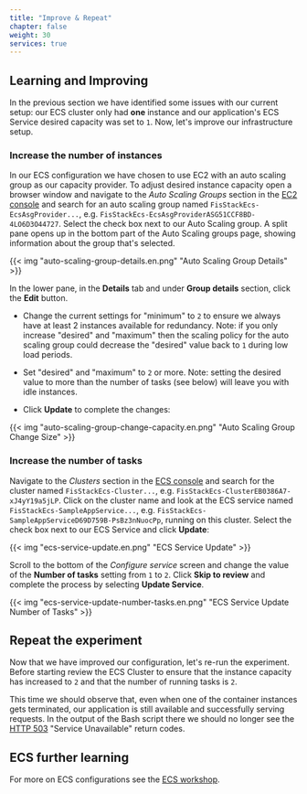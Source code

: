 ```yaml
---
title: "Improve & Repeat"
chapter: false
weight: 30
services: true
---
```


## Learning and Improving

In the previous section we have identified some issues with our current setup: our ECS cluster only had **one** instance and our application's ECS Service desired capacity was set to `1`. Now, let's improve our infrastructure setup. 

### Increase the number of instances 

In our ECS configuration we have chosen to use EC2 with an auto scaling group as our capacity provider. To adjust desired instance capacity open a browser window and navigate to the *Auto Scaling Groups* section in the [EC2 console](https://console.aws.amazon.com/ec2autoscaling/home) and search for an auto scaling group named `FisStackEcs-EcsAsgProvider...`, e.g. `FisStackEcs-EcsAsgProviderASG51CCF8BD-4LO6D3O44727`. Select the check box next to our Auto Scaling group. A split pane opens up in the bottom part of the Auto Scaling groups page, showing information about the group that's selected. 

{{< img "auto-scaling-group-details.en.png" "Auto Scaling Group Details" >}}

In the lower pane, in the **Details** tab and under **Group details** section, click the **Edit** button.

- Change the current settings for "minimum" to `2` to ensure we always have at least 2 instances available for redundancy. Note: if you only increase "desired" and "maximum" then the scaling policy for the auto scaling group could decrease the "desired" value back to `1` during low load periods.

- Set "desired" and "maximum" to `2` or more. Note: setting the desired value to more than the number of tasks (see below) will leave you with idle instances.

- Click **Update** to complete the changes:

{{< img "auto-scaling-group-change-capacity.en.png" "Auto Scaling Group Change Size" >}}

### Increase the number of tasks

Navigate to the *Clusters* section in the [ECS console](https://console.aws.amazon.com/ecs/home?#/clusters) and search for the cluster named `FisStackEcs-Cluster...`, e.g. `FisStackEcs-ClusterEB0386A7-xJ4yY19a5jLP`. Click on the cluster name and look at the ECS service named `FisStackEcs-SampleAppService...`, e.g. `FisStackEcs-SampleAppServiceD69D759B-PsBz3nNuocPp`, running on this cluster. Select the check box next to our ECS Service and click **Update**:

{{< img "ecs-service-update.en.png" "ECS Service Update" >}}

Scroll to the bottom of the *Configure service* screen and change the value of the **Number of tasks** setting from `1` to `2`. Click **Skip to review** and complete the process by selecting **Update Service**.

{{< img "ecs-service-update-number-tasks.en.png" "ECS Service Update Number of Tasks" >}}

## Repeat the experiment

Now that we have improved our configuration, let's re-run the experiment. Before starting review the ECS Cluster to ensure that the instance capacity has increased to `2` and that the number of running tasks is `2`.

This time we should observe that, even when one of the container instances gets terminated, our application is still available and successfully serving requests. In the output of the Bash script there we should no longer see the [HTTP 503](https://developer.mozilla.org/en-US/docs/Web/HTTP/Status/503) "Service Unavailable" return codes.

## ECS further learning

For more on ECS configurations see the [ECS workshop](https://ecsworkshop.com/).
